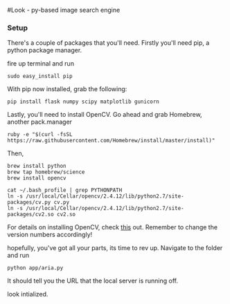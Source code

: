 #Look - py-based image search engine

### Setup

There's a couple of packages that you'll need. Firstly you'll need pip, a python package manager.

fire up terminal and run
```
sudo easy_install pip
```

With pip now installed, grab the following:
```
pip install flask numpy scipy matplotlib gunicorn 
```
Lastly, you'll need to install OpenCV. Go ahead and grab Homebrew, another pack.manager
```
ruby -e "$(curl -fsSL https://raw.githubusercontent.com/Homebrew/install/master/install)"
```
Then, 
```
brew install python
brew tap homebrew/science
brew install opencv

cat ~/.bash_profile | grep PYTHONPATH
ln -s /usr/local/Cellar/opencv/2.4.12/lib/python2.7/site-packages/cv.py cv.py
ln -s /usr/local/Cellar/opencv/2.4.12/lib/python2.7/site-packages/cv2.so cv2.so
```
For details on installing OpenCV, check [this](http://www.mobileway.net/2015/02/14/install-opencv-for-python-on-mac-os-x/) out. Remember to change the version numbers accordingly!

hopefully, you've got all your parts, its time to rev up. Navigate to the folder and run
```
python app/aria.py
```
It should tell you the URL that the local server is running off.

look intialized.
